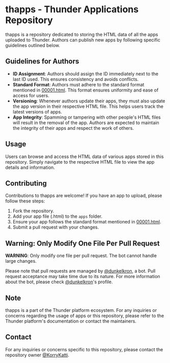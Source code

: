 # thapps - Thunder Applications Repository

thapps is a repository dedicated to storing the HTML data of all the apps uploaded to Thunder. Authors can publish new apps by following specific guidelines outlined below.

## Guidelines for Authors

- **ID Assignment**: Authors should assign the ID immediately next to the last ID used. This ensures consistency and avoids conflicts.
- **Standard Format**: Authors must adhere to the standard format mentioned in [00001.html](https://github.com/KorryKatti/thapps/blob/main/apps/00001.html). This format ensures uniformity and ease of access for users.
- **Versioning**: Whenever authors update their apps, they must also update the app version in their respective HTML file. This helps users track the latest versions of apps.
- **App Integrity**: Spamming or tampering with other people's HTML files will result in the removal of the app. Authors are expected to maintain the integrity of their apps and respect the work of others.

## Usage

Users can browse and access the HTML data of various apps stored in this repository. Simply navigate to the respective HTML file to view the app details and information.

## Contributing

Contributions to thapps are welcome! If you have an app to upload, please follow these steps:

1. Fork the repository.
2. Add your app file (.html) to the `apps` folder.
3. Ensure your app follows the standard format mentioned in [00001.html](https://github.com/KorryKatti/thapps/blob/main/apps/00001.html).
4. Submit a pull request with your changes.

## Warning: Only Modify One File Per Pull Request

**WARNING**: Only modify one file per pull request. The bot cannot handle large changes.

Please note that pull requests are managed by [@dunkelkron](https://github.com/dunkelkron), a bot. Pull request acceptance may take time due to its nature. For more information about the bot, please check [@dunkelkron](https://github.com/dunkelkron)'s profile.

## Note

thapps is a part of the Thunder platform ecosystem. For any inquiries or concerns regarding the usage of apps or this repository, please refer to the Thunder platform's documentation or contact the maintainers.

## Contact

For any inquiries or concerns specific to this repository, please contact the repository owner [@KorryKatti](https://github.com/KorryKatti).
